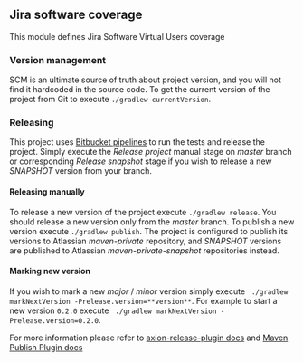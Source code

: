 ## Jira software coverage

This module defines Jira Software Virtual Users coverage

### Version management
SCM is an ultimate source of truth about project version, and you will not find it hardcoded in the source code.
To get the current version of the project from Git to execute `./gradlew currentVersion`.

### Releasing
This project uses [Bitbucket pipelines](bitbucket-pipelines.yml) to run the tests and release the project.
Simply execute the *Release project* manual stage on *master* branch or corresponding *Release snapshot* stage 
if you wish to release a new *SNAPSHOT* version from your branch.              

#### Releasing manually
To release a new version of the project execute `./gradlew release`.
You should release a new version only from the *master* branch.
To publish a new version execute `./gradlew publish`. The project is configured to publish its versions to Atlassian 
*maven-private* repository, and *SNAPSHOT* versions are published to Atlassian *maven-private-snapshot* repositories instead.

#### Marking new version
If you wish to mark a new *major* / *minor* version simply execute ` ./gradlew markNextVersion -Prelease.version=**version**`. 
For example to start a new version `0.2.0` execute ` ./gradlew markNextVersion -Prelease.version=0.2.0`.

For more information please refer to [axion-release-plugin docs](http://axion-release-plugin.readthedocs.io/en/latest/index.html) 
and [Maven Publish Plugin docs](https://docs.gradle.org/current/userguide/publishing_maven.html)